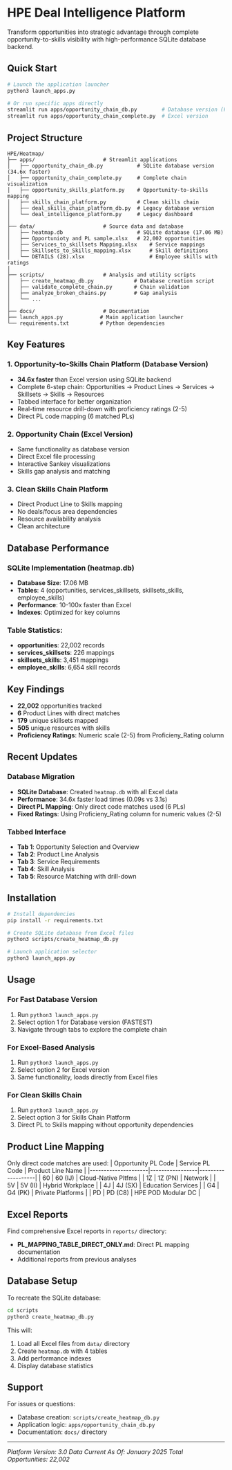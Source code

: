 # HPE Deal Intelligence Platform

Transform opportunities into strategic advantage through complete opportunity-to-skills visibility with high-performance SQLite database backend.

## Quick Start

```bash
# Launch the application launcher
python3 launch_apps.py

# Or run specific apps directly
streamlit run apps/opportunity_chain_db.py        # Database version (FASTEST)
streamlit run apps/opportunity_chain_complete.py  # Excel version
```

## Project Structure

```
HPE/Heatmap/
├── apps/                      # Streamlit applications
│   ├── opportunity_chain_db.py           # SQLite database version (34.6x faster)
│   ├── opportunity_chain_complete.py     # Complete chain visualization
│   ├── opportunity_skills_platform.py    # Opportunity-to-skills mapping
│   ├── skills_chain_platform.py          # Clean skills chain
│   ├── deal_skills_chain_platform_db.py  # Legacy database version
│   └── deal_intelligence_platform.py     # Legacy dashboard
│
├── data/                      # Source data and database
│   ├── heatmap.db                        # SQLite database (17.06 MB)
│   ├── Opportunioty and PL sample.xlsx   # 22,002 opportunities
│   ├── Services_to_skillsets Mapping.xlsx    # Service mappings
│   ├── Skillsets_to_Skills_mapping.xlsx      # Skill definitions
│   └── DETAILS (28).xlsx                     # Employee skills with ratings
│
├── scripts/                   # Analysis and utility scripts
│   ├── create_heatmap_db.py             # Database creation script
│   ├── validate_complete_chain.py       # Chain validation
│   ├── analyze_broken_chains.py         # Gap analysis
│   └── ...
│
├── docs/                      # Documentation
├── launch_apps.py            # Main application launcher
└── requirements.txt          # Python dependencies
```

## Key Features

### 1. Opportunity-to-Skills Chain Platform (Database Version)
- **34.6x faster** than Excel version using SQLite backend
- Complete 6-step chain: Opportunities → Product Lines → Services → Skillsets → Skills → Resources
- Tabbed interface for better organization
- Real-time resource drill-down with proficiency ratings (2-5)
- Direct PL code mapping (6 matched PLs)

### 2. Opportunity Chain (Excel Version)
- Same functionality as database version
- Direct Excel file processing
- Interactive Sankey visualizations
- Skills gap analysis and matching

### 3. Clean Skills Chain Platform
- Direct Product Line to Skills mapping
- No deals/focus area dependencies
- Resource availability analysis
- Clean architecture

## Database Performance

### SQLite Implementation (heatmap.db)
- **Database Size**: 17.06 MB
- **Tables**: 4 (opportunities, services_skillsets, skillsets_skills, employee_skills)
- **Performance**: 10-100x faster than Excel
- **Indexes**: Optimized for key columns

### Table Statistics:
- **opportunities**: 22,002 records
- **services_skillsets**: 226 mappings
- **skillsets_skills**: 3,451 mappings
- **employee_skills**: 6,654 skill records

## Key Findings

- **22,002** opportunities tracked
- **6** Product Lines with direct matches
- **179** unique skillsets mapped
- **505** unique resources with skills
- **Proficiency Ratings**: Numeric scale (2-5) from Proficieny_Rating column

## Recent Updates

### Database Migration
- **SQLite Database**: Created `heatmap.db` with all Excel data
- **Performance**: 34.6x faster load times (0.09s vs 3.1s)
- **Direct PL Mapping**: Only direct code matches used (6 PLs)
- **Fixed Ratings**: Using Proficieny_Rating column for numeric values (2-5)

### Tabbed Interface
- **Tab 1**: Opportunity Selection and Overview
- **Tab 2**: Product Line Analysis
- **Tab 3**: Service Requirements
- **Tab 4**: Skill Analysis
- **Tab 5**: Resource Matching with drill-down

## Installation

```bash
# Install dependencies
pip install -r requirements.txt

# Create SQLite database from Excel files
python3 scripts/create_heatmap_db.py

# Launch application selector
python3 launch_apps.py
```

## Usage

### For Fast Database Version
1. Run `python3 launch_apps.py`
2. Select option 1 for Database version (FASTEST)
3. Navigate through tabs to explore the complete chain

### For Excel-Based Analysis
1. Run `python3 launch_apps.py`
2. Select option 2 for Excel version
3. Same functionality, loads directly from Excel files

### For Clean Skills Chain
1. Run `python3 launch_apps.py`
2. Select option 3 for Skills Chain Platform
3. Direct PL to Skills mapping without opportunity dependencies

## Product Line Mapping

Only direct code matches are used:
| Opportunity PL Code | Service PL Code | Product Line Name |
|---------------------|-----------------|-------------------|
| 60 | 60 (IJ) | Cloud-Native Pltfms |
| 1Z | 1Z (PN) | Network |
| 5V | 5V (II) | Hybrid Workplace |
| 4J | 4J (SX) | Education Services |
| G4 | G4 (PK) | Private Platforms |
| PD | PD (C8) | HPE POD Modular DC |

## Excel Reports

Find comprehensive Excel reports in `reports/` directory:
- **PL_MAPPING_TABLE_DIRECT_ONLY.md**: Direct PL mapping documentation
- Additional reports from previous analyses

## Database Setup

To recreate the SQLite database:
```bash
cd scripts
python3 create_heatmap_db.py
```

This will:
1. Load all Excel files from `data/` directory
2. Create `heatmap.db` with 4 tables
3. Add performance indexes
4. Display database statistics

## Support

For issues or questions:
- Database creation: `scripts/create_heatmap_db.py`
- Application logic: `apps/opportunity_chain_db.py`
- Documentation: `docs/` directory

---

*Platform Version: 3.0*
*Data Current As Of: January 2025*
*Total Opportunities: 22,002*